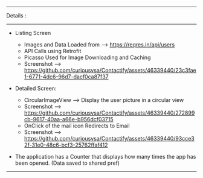 ************
Details : 
************
  * Listing Screen
       * Images and Data Loaded from --> https://reqres.in/api/users
       * API Calls using Retrofit
       * Picasso Used for Image Downloading and Caching
       * Screenshot --> https://github.com/curiousvsa/Contactify/assets/46339440/23c3fae1-6771-4dc6-96d7-dacf0ca87f37

  * Detailed Screen: 
       * CircularImageView --> Display the user picture in a circular view
       * Screenshot --> https://github.com/curiousvsa/Contactify/assets/46339440/272899cb-9617-40aa-a66e-b956dcf03715
       * OnClick of the mail icon Redirects to Email
       * Screenshot --> https://github.com/curiousvsa/Contactify/assets/46339440/93cce32f-31e0-48c6-bcf3-25762ffaf412
   

 * The application has a Counter that displays how many times the app has been opened. (Data saved to shared pref)
************
